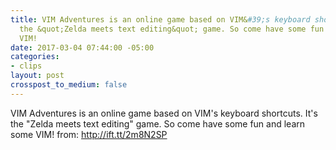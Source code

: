 ```yaml
---
title: VIM Adventures is an online game based on VIM&#39;s keyboard shortcuts. It&#39;s
  the &quot;Zelda meets text editing&quot; game. So come have some fun and learn some
  VIM!
date: 2017-03-04 07:44:00 -05:00
categories:
- clips
layout: post
crosspost_to_medium: false
---
```


VIM Adventures is an online game based on VIM&#39;s keyboard shortcuts. It&#39;s the &quot;Zelda meets text editing&quot; game. So come have some fun and learn some VIM!
from: http://ift.tt/2m8N2SP